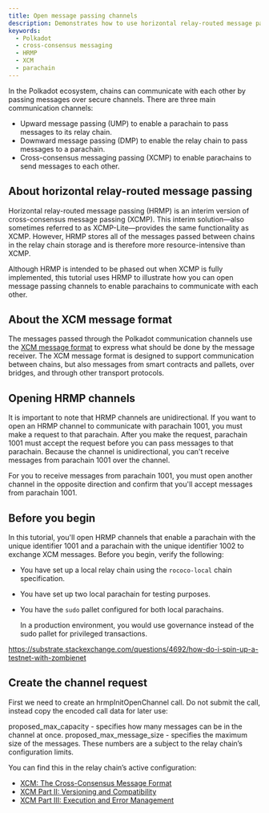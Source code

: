 ```yaml
---
title: Open message passing channels
description: Demonstrates how to use horizontal relay-routed message passing (HRMP) for communication between parachains.
keywords:
  - Polkadot
  - cross-consensus messaging
  - HRMP
  - XCM
  - parachain
---
```


In the Polkadot ecosystem, chains can communicate with each other by passing messages over secure channels.
There are three main communication channels:

- Upward message passing (UMP) to enable a parachain to pass messages to its relay chain. 
- Downward message passing (DMP) to enable the relay chain to pass messages to a parachain. 
- Cross-consensus messaging passing (XCMP) to enable parachains to send messages to each other.
  
## About horizontal relay-routed message passing

Horizontal relay-routed message passing (HRMP) is an interim version of cross-consensus message passing (XCMP). 
This interim solution—also sometimes referred to as XCMP-Lite—provides the same functionality as XCMP.
However, HRMP stores all of the messages passed between chains in the relay chain storage and is therefore  more resource-intensive than XCMP.

Although HRMP is intended to be phased out when XCMP is fully implemented, this tutorial uses HRMP to illustrate how you can open message passing channels to enable parachains to communicate with each other.

## About the XCM message format

The messages passed through the Polkadot communication channels use the [XCM message format](https://github.com/paritytech/xcm-format) to express what should be done by the message receiver.
The XCM message format is designed to support communication between chains, but also messages from smart contracts and pallets, over bridges, and through other transport protocols.

## Opening HRMP channels

It is important to note that HRMP channels are unidirectional.
If you want to open an HRMP channel to communicate with parachain 1001, you must make a request to that parachain.
After you make the request, parachain 1001 must accept the request before you can pass messages to that parachain.
Because the channel is unidirectional, you can't receive messages from parachain 1001 over the channel.

For you to receive messages from parachain 1001, you must open another channel in the opposite direction and confirm that you'll accept messages from parachain 1001.

## Before you begin

In this tutorial, you'll open HRMP channels that enable a parachain with the unique identifier 1001 and a parachain with the unique identifier 1002 to exchange XCM messages.
Before you begin, verify the following:

- You have set up a local relay chain using the `rococo-local`  chain specification.
- You have set up two local parachain for testing purposes.
- You have the `sudo` pallet configured for both local parachains.
  
  In a production environment, you would use governance instead of the sudo pallet for privileged transactions.


https://substrate.stackexchange.com/questions/4692/how-do-i-spin-up-a-testnet-with-zombienet

## Create the channel request

First we need to create an hrmpInitOpenChannel call. 
Do not submit the call, instead copy the encoded call data for later use:


proposed_max_capacity - specifies how many messages can be in the channel at once.
proposed_max_message_size - specifies the maximum size of the messages.
These numbers are a subject to the relay chain’s configuration limits.

You can find this in the relay chain’s active configuration:

- [XCM: The Cross-Consensus Message Format](https://polkadot.network/blog/xcm-the-cross-consensus-message-format)
- [XCM Part II: Versioning and Compatibility](https://polkadot.network/blog/xcm-part-two-versioning-and-compatibility)
- [XCM Part III: Execution and Error Management](https://polkadot.network/blog/xcm-part-three-execution-and-error-management)
